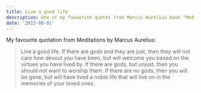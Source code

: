 ```yaml
---
title: Live a good life
description: One of my favourite quotes from Marcus Aurelius book 'Meditations' - his personal writings on Stoic philosophy
date: '2013-08-01'
---
```


My favourite quotation from Meditations by Marcus Aurelius:

> Live a good life. If there are gods and they are just, then they will not care how devout you have been, but will welcome you based on the virtues you have lived by. If there are gods, but unjust, then you should not want to worship them. If there are no gods, then you will be gone, but will have lived a noble life that will live on in the memories of your loved ones.

